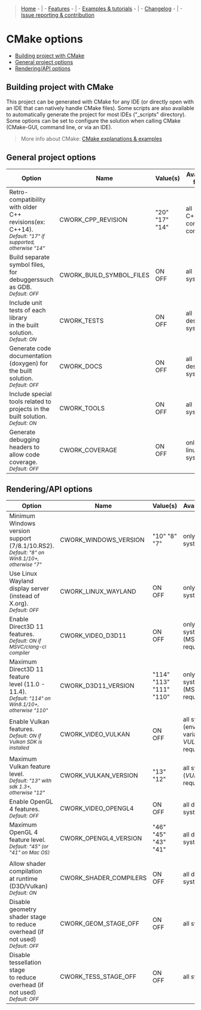 > [Home](./README.md) - | - [Features](./FEATURES.md) - | - [Examples &amp; tutorials](./_examples/README.md) - | - [Changelog](./CHANGELOG.md) - | - [Issue reporting &amp; contribution](./CONTRIBUTING.md)

# CMake options

* [Building project with CMake](#building-project-with-cmake)
* [General project options](#general-project-options)
* [Rendering/API options](#renderingapi-options)

## Building project with CMake

This project can be generated with CMake for any IDE (or directly open with an IDE that can natively handle CMake files).
Some scripts are also available to automatically generate the project for most IDEs ("_scripts" directory).
Some options can be set to configure the solution when calling CMake (CMake-GUI, command line, or via an IDE).
> More info about CMake: [CMake explanations &amp; examples](./_examples/README.md)

## General project options

|    Option    |    Name    |    Value(s)    |    Available for...    |
|--------------|------------|----------------|------------------------|
| Retro-compatibility with older<br>C++ revisions(ex: C++14).<br><sub>*Default: "17" if supported, otherwise "14"*</sub>   | CWORK_CPP_REVISION  | "20"<br>"17"<br>"14"  | all C++17-compliant compilers  |
| Build separate symbol files,<br>for debuggerssuch as GDB.<br><sub>*Default: OFF*</sub>          | CWORK_BUILD_SYMBOL_FILES   | ON<br>OFF     | all systems                   |
| Include unit tests of each library<br>in the built solution.<br><sub>*Default: ON*</sub>        | CWORK_TESTS                | ON<br>OFF     | all desktop systems           |
| Generate code documentation<br>(doxygen) for the built solution.<br><sub>*Default: OFF*</sub>   | CWORK_DOCS                 | ON<br>OFF     | all desktop systems           |
| Include special tools related to<br>projects in the built solution.<br><sub>*Default: ON*</sub> | CWORK_TOOLS                | ON<br>OFF     | all systems                   |
| Generate debugging headers to<br>allow code coverage.<br><sub>*Default: OFF*</sub>              | CWORK_COVERAGE             | ON<br>OFF     | only linux/unix systems       |

## Rendering/API options

|    Option    |    Name    |    Value(s)    |    Available for...    |
|--------------|------------|----------------|------------------------|
| Minimum Windows version<br>support (7/8.1/10.RS2).<br><sub>*Default: "8" on Win8.1/10+, otherwise "7"*</sub>       | CWORK_WINDOWS_VERSION  | "10" "8" "7"  | only windows systems   |
| Use Linux Wayland display server<br>(instead of X.org).<br><sub>*Default: OFF*</sub>            | CWORK_LINUX_WAYLAND        | ON<br>OFF     | only linux systems            |
| Enable Direct3D 11 features.<br><sub>*Default: ON if MSVC/clang-cl compiler*</sub>           | CWORK_VIDEO_D3D11          | ON<br>OFF     | only windows systems<br>(MSVC/LLVM required)  |
| Maximum Direct3D 11 feature<br>level (11.0 - 11.4).<br><sub>*Default: "114" on Win8.1/10+, otherwise "110"*</sub>  | CWORK_D3D11_VERSION  | "114" "113"<br>"111" "110"  | only windows systems<br>(MSVC/LLVM required)  |
| Enable Vulkan features.<br><sub>*Default: ON if Vulkan SDK is installed*</sub>               | CWORK_VIDEO_VULKAN         | ON<br>OFF     | all systems<br>(environment variable<br>*VULKAN_SDK* required)  |
| Maximum Vulkan feature level.<br><sub>*Default: "13" with sdk 1.3+, otherwise "12"*</sub>    | CWORK_VULKAN_VERSION       | "13" "12"     | all systems<br>(*VULKAN_SDK* required)  |
| Enable OpenGL 4 features.<br><sub>*Default: OFF*</sub>                                       | CWORK_VIDEO_OPENGL4        | ON<br>OFF     | all desktop systems           |
| Maximum OpenGL 4 feature level.<br><sub>*Default: "45" (or "41" on Mac OS)*</sub>            | CWORK_OPENGL4_VERSION      | "46" "45"<br>"43" "41"  | all desktop systems |
| | | | |
| Allow shader compilation<br>at runtime (D3D/Vulkan)<br><sub>*Default: ON*</sub>                 | CWORK_SHADER_COMPILERS     | ON<br>OFF     | all desktop systems           |
| Disable geometry shader stage<br>to reduce overhead (if not used)<br><sub>*Default: OFF*</sub> | CWORK_GEOM_STAGE_OFF     | ON<br>OFF     | all systems                   |
| Disable tessellation stage<br>to reduce overhead (if not used)<br><sub>*Default: OFF*</sub>  | CWORK_TESS_STAGE_OFF       | ON<br>OFF     | all systems                   |

